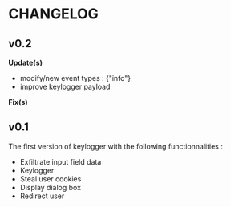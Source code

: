 # CHANGELOG

## v0.2

**Update(s)**
- modify/new event types : {"info"}
- improve keylogger payload

**Fix(s)**

## v0.1
The first version of keylogger with the following functionnalities :
- Exfiltrate input field data
- Keylogger
- Steal user cookies
- Display dialog box
- Redirect user

